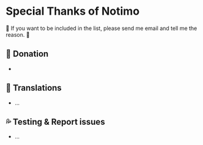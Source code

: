 # Special Thanks of Notimo

🌟 If you want to be included in the list, please send me email  and tell me the reason. 🌟

## 💖 Donation

* 

## 🚩 Translations

* ...

## 💦 Testing & Report issues

- ...

